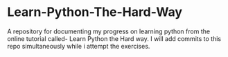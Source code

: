 # Learn-Python-The-Hard-Way
A repository for documenting my progress on learning python from the online tutorial called- Learn Python the Hard way. 
I will add commits to this repo simultaneously while i attempt the exercises.
